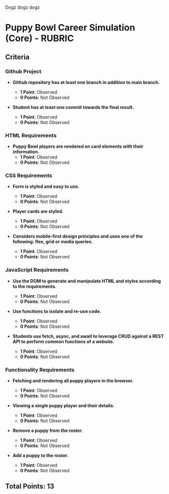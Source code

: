 Dogz dogz dogz

# Puppy Bowl Career Simulation (Core) - RUBRIC

## Criteria

### Github Project

- **Github repository has at least one branch in addition to main branch.**

  - **1 Point**: Observed
  - **0 Points**: Not Observed

- **Student has at least one commit towards the final result.**
  - **1 Point**: Observed
  - **0 Points**: Not Observed

### HTML Requirements

- **Puppy Bowl players are rendered on card elements with their information.**
  - **1 Point**: Observed
  - **0 Points**: Not Observed

### CSS Requirements

- **Form is styled and easy to use.**

  - **1 Point**: Observed
  - **0 Points**: Not Observed

- **Player cards are styled.**

  - **1 Point**: Observed
  - **0 Points**: Not Observed

- **Considers mobile-first design principles and uses one of the following: flex, grid or media queries.**
  - **1 Point**: Observed
  - **0 Points**: Not Observed

### JavaScript Requirements

- **Use the DOM to generate and manipulate HTML and styles according to the requirements.**

  - **1 Point**: Observed
  - **0 Points**: Not Observed

- **Use functions to isolate and re-use code.**

  - **1 Point**: Observed
  - **0 Points**: Not Observed

- **Students use fetch, async, and await to leverage CRUD against a REST API to perform common functions of a website.**
  - **1 Point**: Observed
  - **0 Points**: Not Observed

### Functionality Requirements

- **Fetching and rendering all puppy players in the browser.**

  - **1 Point**: Observed
  - **0 Points**: Not Observed

- **Viewing a single puppy player and their details.**

  - **1 Point**: Observed
  - **0 Points**: Not Observed

- **Remove a puppy from the roster.**

  - **1 Point**: Observed
  - **0 Points**: Not Observed

- **Add a puppy to the roster.**
  - **1 Point**: Observed
  - **0 Points**: Not Observed

## Total Points: 13
